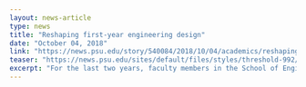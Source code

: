 ```yaml
---
layout: news-article
type: news
title: "Reshaping first-year engineering design"
date: "October 04, 2018"
link: "https://news.psu.edu/story/540084/2018/10/04/academics/reshaping-first-year-engineering-design"
teaser: "https://news.psu.edu/sites/default/files/styles/threshold-992/public/36926996824_63a5ae081e_o.jpg?itok=aEN8b6nv"
excerpt: "For the last two years, faculty members in the School of Engineering Design, Technology, and Professional Programs (SEDTAPP) have worked to better emphasize world-class engineering principles in EDSGN 100: Introduction to Engineering Design. Project-based course modules focusing on topics ranging from creativity to making have been devised and implemented in order to present first-year engineering students with holistic, real-world design projects."
---
```

